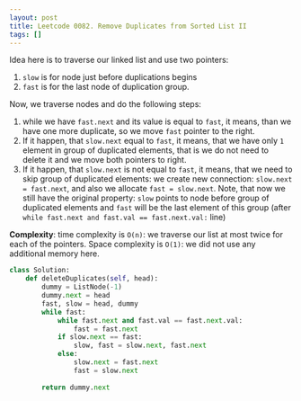```yaml
---
layout: post
title: Leetcode 0082. Remove Duplicates from Sorted List II 
tags: []
---
```


Idea here is to traverse our linked list and use two pointers:

1. `slow` is for node just before duplications begins
2. `fast` is for the last node of duplication group.

Now, we traverse nodes and do the following steps:
1. while we have `fast.next` and its value is equal to `fast`, it means, than we have one more duplicate, so we move `fast` pointer to the right.
2. If it happen, that `slow.next` equal to `fast`, it means, that we have only `1` element in group of duplicated elements, that is we do not need to delete it and we move both pointers to right.
3. If it happen, that `slow.next` is not equal to `fast`, it means, that we need to skip group of duplicated elements: we create new connection: `slow.next = fast.next`, and also we allocate `fast = slow.next`. Note, that now we still have the original property: `slow` points to node before group of duplicated elements and `fast` will be the last element of this group (after `while fast.next and fast.val == fast.next.val:` line)

**Complexity**: time complexity is `O(n)`: we traverse our list at most twice for each of the pointers. Space complexity is `O(1)`: we did not use any additional memory here.

```python
class Solution:
    def deleteDuplicates(self, head):
        dummy = ListNode(-1)
        dummy.next = head
        fast, slow = head, dummy
        while fast:
            while fast.next and fast.val == fast.next.val:
                fast = fast.next
            if slow.next == fast:
                slow, fast = slow.next, fast.next
            else:
                slow.next = fast.next
                fast = slow.next
                
        return dummy.next
```
